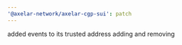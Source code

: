 ```yaml
---
'@axelar-network/axelar-cgp-sui': patch
---
```


added events to its trusted address adding and removing
